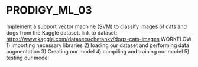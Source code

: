 # PRODIGY_ML_03

Implement a support vector machine (SVM) to classify images of cats and dogs from the Kaggle dataset. link to dataset: https://www.kaggle.com/datasets/chetankv/dogs-cats-images
WORKFLOW 1) importing necessary libraries
2) loading our dataset and performing data augmentation
3) Creating our model
4) compiling and training our model 
5) testing our model
